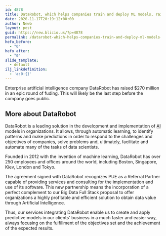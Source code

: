```yaml
---
id: 4878
title: DataRobot, which helps companies train and deploy ML models, raises $270M
date: 2020-11-17T20:19:12+00:00
author: Newb
layout: post
guid: https://new.blicio.us/?p=4878
permalink: /datarobot-which-helps-companies-train-and-deploy-ml-models-raises-270m/
hefo_before:
  - "0"
hefo_after:
  - "0"
slide_template:
  - default
ilj_linkdefinition:
  - 'a:0:{}'
---
```

Enterprise artificial intelligence company DataRobot has raised $270 million in an epic round of fuding. This will likely be the last step before the company goes public.

## More about DataRobot

DataRobot is a leading solution in the development and implementation of [AI](https://new.blicio.us/why-artificial-intelligence-is-still-not-that-intelligent/) models in organizations. It allows, through automatic learning, to identify patterns and make predictions in order to respond to the challenges and objectives of companies, solve problems and, ultimately, facilitate and automate many of the tasks of data scientists.

Founded in 2012 with the invention of machine learning, DataRobot has over 250 employees and offices around the world, including Boston, Singapore, Kiev, London and Tokyo.

The agreement signed with DataRobot recognizes PUE as a Referral Partner capable of providing services and consulting for the implementation and use of its software. This new partnership means the incorporation of a perfect complement to our Big Data Full Stack proposal to offer organizations a highly profitable and efficient solution to obtain data value through Artificial Intelligence.

Thus, our services integrating DataRobot enable us to create and apply predictive models in our clients' business in a much faster and easier way, always focusing on the fulfillment of the objectives set and the achievement of the expected results.